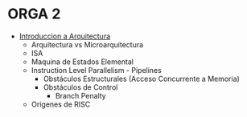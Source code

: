 # ORGA 2

* [Introduccion a Arquitectura](./intro)
  * Arquitectura vs Microarquitectura
  * ISA
  * Maquina de Estados Elemental
  * Instruction Level Parallelism - Pipelines
    * Obstáculos Estructurales (Acceso Concurrente a Memoria)
    * Obstáculos de Control
      * Branch Penalty
  * Origenes de RISC